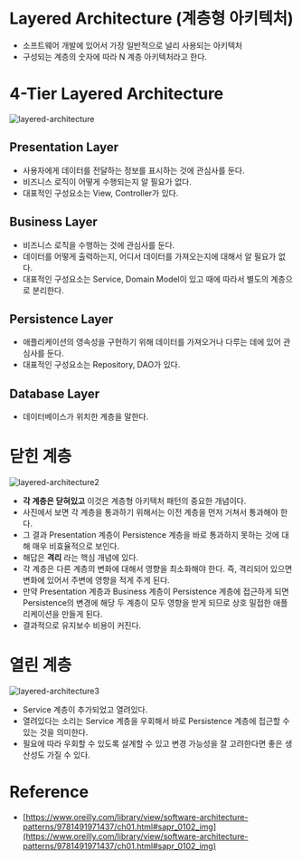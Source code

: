 # Layered Architecture (계층형 아키텍처)

- 소프트웨어 개발에 있어서 가장 일반적으로 널리 사용되는 아키텍처
- 구성되는 계층의 숫자에 따라 N 계층 아키텍처라고 한다.

# 4-Tier Layered Architecture

![layered-architecture](https://user-images.githubusercontent.com/50051656/221592464-2a1f4350-9854-4209-8c7a-0f3ddeedd401.png)

## Presentation Layer

- 사용자에게 데이터를 전달하는 정보를 표시하는 것에 관심사를 둔다.
- 비즈니스 로직이 어떻게 수행되는지 알 필요가 없다.
- 대표적인 구성요소는 View, Controller가 있다.

## Business Layer

- 비즈니스 로직을 수행하는 것에 관심사를 둔다.
- 데이터를 어떻게 출력하는지, 어디서 데이터를 가져오는지에 대해서 알 필요가 없다.
- 대표적인 구성요소는 Service, Domain Model이 있고 때에 따라서 별도의 계층으로 분리한다.

## Persistence Layer

- 애플리케이션의 영속성을 구현하기 위해 데이터를 가져오거나 다루는 데에 있어 관심사를 둔다.
- 대표적인 구성요소는 Repository, DAO가 있다.

## Database Layer

- 데이터베이스가 위치한 계층을 말한다.

# 닫힌 계층

![layered-architecture2](https://user-images.githubusercontent.com/50051656/221592440-b4fef88f-0e02-44df-b12f-5ddbc178b0f8.png)

- **각 계층은 닫혀있고** 이것은 계층형 아키텍처 패턴의 중요한 개념이다.
- 사진에서 보면 각 계층을 통과하기 위해서는 이전 계층을 먼저 거쳐서 통과해야 한다.
- 그 결과 Presentation 계층이 Persistence 계층을 바로 통과하지 못하는 것에 대해 매우 비효율적으로 보인다.
- 해답은 **격리** 라는 핵심 개념에 있다.
- 각 계층은 다른 계층의 변화에 대해서 영향을 최소화해야 한다. 즉, 격리되어 있으면 변화에 있어서 주변에 영향을 적게 주게 된다.
- 만약 Presentation 계층과 Business 계층이 Persistence 계층에 접근하게 되면 Persistence의 변경에 해당 두 계층이 모두 영향을 받게 되므로 상호 밀접한 애플리케이션을 만들게 된다.
- 결과적으로 유지보수 비용이 커진다.

# 열린 계층

![layered-architecture3](https://user-images.githubusercontent.com/50051656/221592451-9700a3b1-7e43-45f1-9073-4ed0e8eb1d39.png)

- Service 계층이 추가되었고 열려있다.
- 열려있다는 소리는 Service 계층을 우회해서 바로 Persistence 계층에 접근할 수 있는 것을 의미한다.
- 필요에 따라 우회할 수 있도록 설계할 수 있고 변경 가능성을 잘 고려한다면 좋은 생산성도 가질 수 있다.

# Reference

- [https://www.oreilly.com/library/view/software-architecture-patterns/9781491971437/ch01.html#sapr_0102_img](https://www.oreilly.com/library/view/software-architecture-patterns/9781491971437/ch01.html#sapr_0102_img)